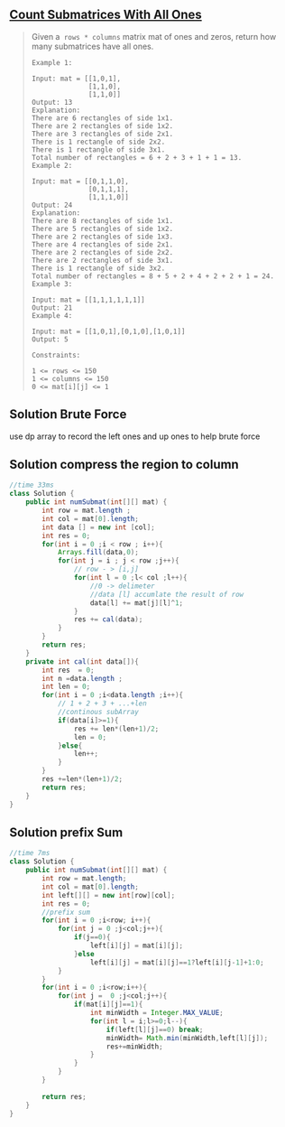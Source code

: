 ## [ Count Submatrices With All Ones](https://leetcode-cn.com/problems/count-submatrices-with-all-ones/)

> Given a``` rows * columns``` matrix mat of ones and zeros, return how many submatrices have all ones.
>
> ```
> Example 1:
> 
> Input: mat = [[1,0,1],
>               [1,1,0],
>               [1,1,0]]
> Output: 13
> Explanation:
> There are 6 rectangles of side 1x1.
> There are 2 rectangles of side 1x2.
> There are 3 rectangles of side 2x1.
> There is 1 rectangle of side 2x2. 
> There is 1 rectangle of side 3x1.
> Total number of rectangles = 6 + 2 + 3 + 1 + 1 = 13.
> Example 2:
> 
> Input: mat = [[0,1,1,0],
>               [0,1,1,1],
>               [1,1,1,0]]
> Output: 24
> Explanation:
> There are 8 rectangles of side 1x1.
> There are 5 rectangles of side 1x2.
> There are 2 rectangles of side 1x3. 
> There are 4 rectangles of side 2x1.
> There are 2 rectangles of side 2x2. 
> There are 2 rectangles of side 3x1. 
> There is 1 rectangle of side 3x2. 
> Total number of rectangles = 8 + 5 + 2 + 4 + 2 + 2 + 1 = 24.
> Example 3:
> 
> Input: mat = [[1,1,1,1,1,1]]
> Output: 21
> Example 4:
> 
> Input: mat = [[1,0,1],[0,1,0],[1,0,1]]
> Output: 5
> ```
>
> 
>
> ```
> Constraints:
> 
> 1 <= rows <= 150
> 1 <= columns <= 150
> 0 <= mat[i][j] <= 1
> ```



## Solution Brute Force

use dp array to record the left ones and up ones to help brute force 

## Solution compress the region  to column

```java
//time 33ms
class Solution {
    public int numSubmat(int[][] mat) {
        int row = mat.length ;
        int col = mat[0].length;
        int data [] = new int [col];
        int res = 0;
        for(int i = 0 ;i < row ; i++){
            Arrays.fill(data,0);
            for(int j = i ; j < row ;j++){
                // row - > [i,j]
                for(int l = 0 ;l< col ;l++){
                    //0 -> delimeter
                    //data [l] accumlate the result of row 
                    data[l] += mat[j][l]^1;
                }
                res += cal(data);
            }
        }
        return res; 
    }
    private int cal(int data[]){
        int res  = 0;
        int n =data.length ;
        int len = 0;
        for(int i = 0 ;i<data.length ;i++){
            // 1 + 2 + 3 + ...+len
            //continous subArray
            if(data[i]>=1){
                res += len*(len+1)/2;
                len = 0;
            }else{
                len++;
            }
        }
        res +=len*(len+1)/2;
        return res; 
    }
}
```

## Solution prefix Sum

```java
//time 7ms
class Solution {
    public int numSubmat(int[][] mat) {
        int row = mat.length;
        int col = mat[0].length;
        int left[][] = new int[row][col];
        int res = 0;
        //prefix sum
        for(int i = 0 ;i<row; i++){
            for(int j = 0 ;j<col;j++){
                if(j==0){
                    left[i][j] = mat[i][j];
                }else 
                    left[i][j] = mat[i][j]==1?left[i][j-1]+1:0;
            }
        }
        for(int i = 0 ;i<row;i++){ 
            for(int j =  0 ;j<col;j++){
                if(mat[i][j]==1){
                    int minWidth = Integer.MAX_VALUE;
                    for(int l = i;l>=0;l--){
                        if(left[l][j]==0) break;
                        minWidth= Math.min(minWidth,left[l][j]);
                        res+=minWidth;
                    }
                }
            }
        }
    
        return res;
    } 
}
```

